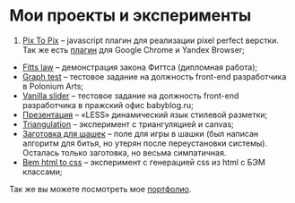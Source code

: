 Мои проекты и эксперименты
==================

1. [Pix To Pix](https://github.com/ymatuhin/pixToPix) – javascript плагин для реализации pixel perfect верстки. Так же есть [плагин](https://chrome.google.com/webstore/detail/pix-to-pix-pixel-perfect/binboaimbgchaamickjnhgjdccohndin) для Google Chrome и Yandex Browser;
* [Fitts law](https://github.com/ymatuhin/fitts-law) – демонстрация закона Фиттса (дипломная работа);
* [Graph test](https://github.com/ymatuhin/graph-test) – тестовое задание на должность front-end разработчика в Polonium Arts;
* [Vanilla slider](https://github.com/ymatuhin/vanilla_slider) – тестовое задание на должность front-end разработчика в пражский офис babyblog.ru;
* [Презентация](https://github.com/ymatuhin/less-presentation) – «LESS» динамический язык стилевой разметки;
* [Triangulation](https://github.com/ymatuhin/triangulation) – эксперимент с триангуляцией и canvas;
* [Заготовка для шашек](http://ymatuhin.github.io/checkers/) – поле для игры в шашки (был написан алгоритм для битья, но утерян после переустановки системы). Осталась только заготовка, но весьма симпатичная.
* [Bem html to css](https://github.com/ymatuhin/Bem-html-2-css) – эксперимент с генерацией css из html c БЭМ классами;

Так же вы можете посмотреть мое [портфолио](https://github.com/ymatuhin/ymatuhin.github.io/blob/master/works.md).
